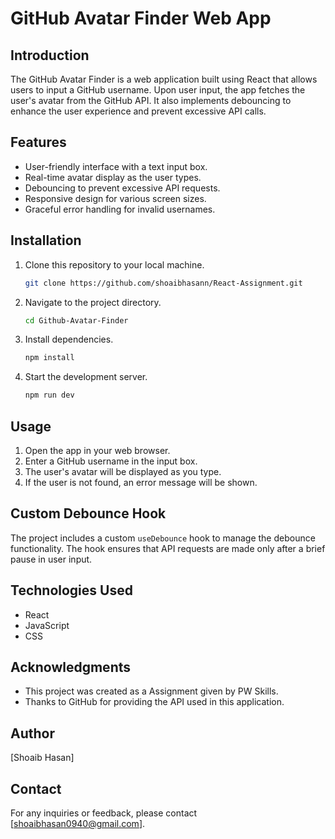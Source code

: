 # GitHub Avatar Finder Web App

## Introduction
The GitHub Avatar Finder is a web application built using React that allows users to input a GitHub username. Upon user input, the app fetches the user's avatar from the GitHub API. It also implements debouncing to enhance the user experience and prevent excessive API calls.

## Features
- User-friendly interface with a text input box.
- Real-time avatar display as the user types.
- Debouncing to prevent excessive API requests.
- Responsive design for various screen sizes.
- Graceful error handling for invalid usernames.

## Installation
1. Clone this repository to your local machine.
   ```bash
   git clone https://github.com/shoaibhasann/React-Assignment.git
   ```

2. Navigate to the project directory.
   ```bash
   cd Github-Avatar-Finder
   ```

3. Install dependencies.
   ```bash
   npm install
   ```

4. Start the development server.
   ```bash
   npm run dev
   ```

## Usage
1. Open the app in your web browser.
2. Enter a GitHub username in the input box.
3. The user's avatar will be displayed as you type.
4. If the user is not found, an error message will be shown.

## Custom Debounce Hook
The project includes a custom `useDebounce` hook to manage the debounce functionality. The hook ensures that API requests are made only after a brief pause in user input.

## Technologies Used
- React
- JavaScript
- CSS


## Acknowledgments
- This project was created as a Assignment given by PW Skills.
- Thanks to GitHub for providing the API used in this application.

## Author
[Shoaib Hasan]

## Contact
For any inquiries or feedback, please contact [shoaibhasan0940@gmail.com].
